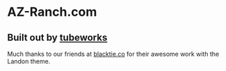 AZ-Ranch.com
=======

Built out by [tubeworks](http://tubeworks.co)
-----------

Much thanks to our friends at [blacktie.co](http://blacktie.co) for their awesome work with the Landon theme.